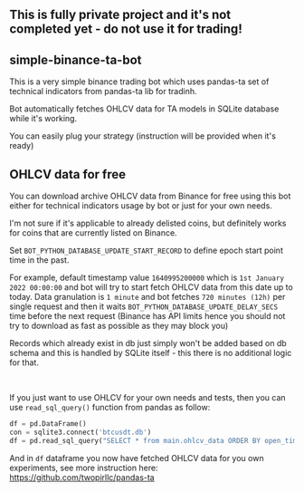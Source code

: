 ## This is fully private project and it's not completed yet - do not use it for trading!

## simple-binance-ta-bot

This is a very simple binance trading bot which uses pandas-ta set of technical indicators from 
pandas-ta lib for tradinh.

Bot automatically fetches OHLCV data for TA models in SQLite database while it's working.

You can easily plug your strategy (instruction will be provided when it's ready)

## OHLCV data for free

You can download archive OHLCV data from Binance for free using this 
bot either for technical indicators usage by bot or just for your own needs.

I'm not sure if it's applicable to already delisted coins, but definitely 
works for coins that are currently listed on Binance.

Set `BOT_PYTHON_DATABASE_UPDATE_START_RECORD` to define epoch start point time 
in the past.

For example, default timestamp value `1640995200000` which is `1st January 2022 00:00:00` and
bot will try to start fetch OHLCV data from this date up to today. Data granulation is 
`1 minute` and bot fetches `720 minutes (12h)` per single request and then it waits `BOT_PYTHON_DATABASE_UPDATE_DELAY_SECS` time 
before the next request (Binance has API limits hence you should not try to download as fast as possible as they may block you)

Records which already exist in db just simply won't be added based on db schema and this is 
handled by SQLite itself - this there is no additional logic for that.

&nbsp;

If you just want to use OHLCV for your own needs and tests, then you can use `read_sql_query()` 
function from pandas as follow:

```python
df = pd.DataFrame()
con = sqlite3.connect('btcusdt.db')
df = pd.read_sql_query("SELECT * from main.ohlcv_data ORDER BY open_time ASC", con)
```

And in `df` dataframe you now have fetched OHLCV data for you own experiments, see more instruction 
here: https://github.com/twopirllc/pandas-ta

